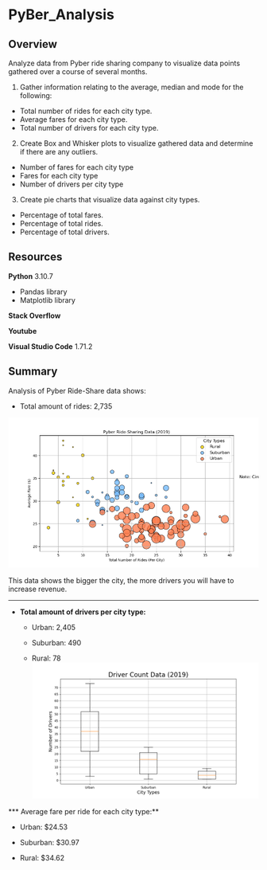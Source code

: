 # PyBer_Analysis

## Overview
Analyze data from Pyber ride sharing company to visualize data points gathered over a course of several months.
1. Gather information relating to the average, median and mode for the following:
* Total number of rides for each city type.
* Average fares for each city type.
* Total number of drivers for each city type.

2. Create Box and Whisker plots to visualize gathered data and determine if there are any outliers.
* Number of fares for each city type
* Fares for each city type
* Number of drivers per city type

3. Create pie charts that visualize data against city types.
* Percentage of total fares.
* Percentage of total rides.
* Percentage of total drivers.

## Resources
**Python** 3.10.7
* Pandas library
* Matplotlib library

**Stack Overflow**

**Youtube**

**Visual Studio Code** 1.71.2

## Summary
Analysis of Pyber Ride-Share data shows:
* Total amount of rides: 2,735

![Total Amount of Drivers per City Type](https://github.com/JGarza4903/PyBer_Analysis/blob/main/Analysis/Fig1.png)

This data shows the bigger the city, the more drivers you will have to increase revenue.

----------------------------------------
* **Total amount of drivers per city type:**

  * Urban: 2,405
  
  * Suburban: 490
  
  * Rural: 78
![Total Number of Drivers per City Type](https://github.com/JGarza4903/PyBer_Analysis/blob/main/Analysis/Fig4.png)

*** Average fare per ride for each city type:**
  
  * Urban: $24.53

  * Suburban: $30.97

  * Rural: $34.62
